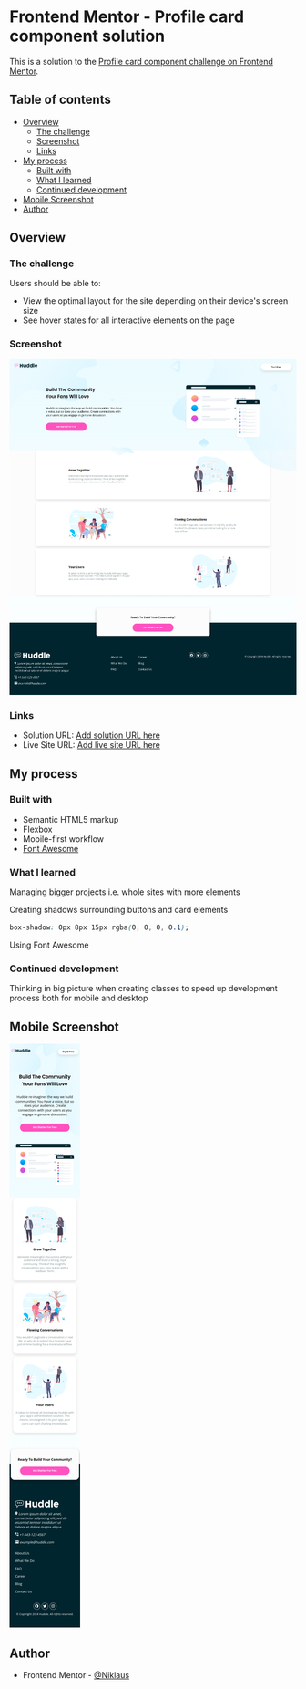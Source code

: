 # Frontend Mentor - Profile card component solution

This is a solution to the [Profile card component challenge on Frontend Mentor](https://www.frontendmentor.io/challenges/profile-card-component-cfArpWshJ).

## Table of contents

- [Overview](#overview)
  - [The challenge](#the-challenge)
  - [Screenshot](#screenshot)
  - [Links](#links)
- [My process](#my-process)
  - [Built with](#built-with)
  - [What I learned](#what-i-learned)
  - [Continued development](#continued-development)
- [Mobile Screenshot](#mobile-screenshot)
- [Author](#author)

## Overview

### The challenge

Users should be able to:

- View the optimal layout for the site depending on their device's screen size
- See hover states for all interactive elements on the page

### Screenshot

![](./screenshot-d.jpg)

### Links

- Solution URL: [Add solution URL here](https://your-solution-url.com)
- Live Site URL: [Add live site URL here](https://your-live-site-url.com)

## My process

### Built with

- Semantic HTML5 markup
- Flexbox
- Mobile-first workflow
- [Font Awesome](https://fontawesome.com/)

### What I learned

Managing bigger projects i.e. whole sites with more elements

Creating shadows surrounding buttons and card elements
```css
box-shadow: 0px 8px 15px rgba(0, 0, 0, 0.1);
```
Using Font Awesome 


### Continued development

Thinking in big picture when creating classes to speed up development process both for mobile and desktop

## Mobile Screenshot

![](./screenshot-m.jpg)

## Author

- Frontend Mentor - [@Niklaus](https://www.frontendmentor.io/profile/NiklausRupail)
